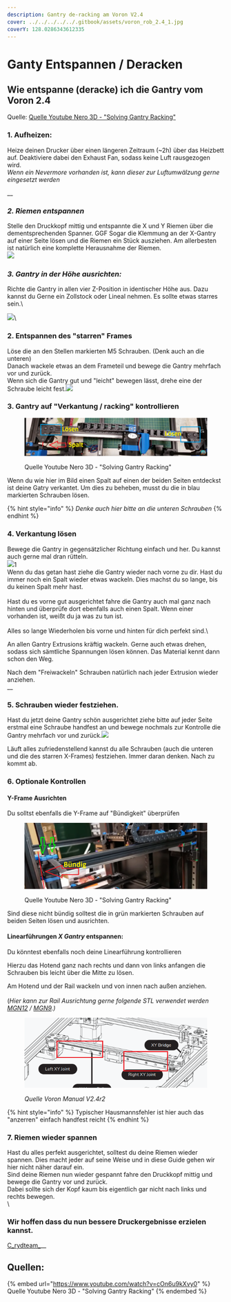 ```yaml
---
description: Gantry de-racking am Voron V2.4
cover: ../../../../../.gitbook/assets/voron_rob_2.4_1.jpg
coverY: 128.0286343612335
---
```


# Ganty Entspannen / Deracken

## Wie entspanne (deracke) ich die Gantry vom Voron 2.4

Quelle: [Quelle Youtube Nero 3D - "Solving Gantry Racking"](https://www.youtube.com/watch?v=cOn6u9kXvy0)

### 1. Aufheizen:

Heize deinen Drucker über einen längeren Zeitraum (\~2h) über das Heizbett auf. Deaktiviere dabei den Exhaust Fan, sodass keine Luft rausgezogen wird.\
_Wenn ein Nevermore vorhanden ist, kann dieser zur Luftumwälzung gerne eingesetzt werden_

__

### _2. Riemen entspannen_

Stelle den Druckkopf mittig und entspannte die X und Y Riemen über die dementsprechenden Spanner. GGF Sogar die Klemmung an der X-Gantry auf einer Seite lösen und die Riemen ein Stück ausziehen. Am allerbesten ist natürlich eine komplette Herausnahme der Riemen.\
![](../../../../../.gitbook/assets/riemen\_enstpannen.PNG)



### _3. Gantry in der Höhe ausrichten:_

Richte die Gantry in allen vier Z-Position in identischer Höhe aus. Dazu kannst du Gerne ein Zollstock oder Lineal nehmen. Es sollte etwas starres sein.\


![](../../../../../.gitbook/assets/Gantry\_hoehe.PNG)\


### 2. Entspannen des "starren" Frames

Löse die an den Stellen markierten M5 Schrauben. (Denk auch an die unteren)\
Danach wackele etwas an dem Frameteil und bewege die Gantry mehrfach vor und zurück.\
Wenn sich die Gantry gut und "leicht" bewegen lässt, drehe eine der Schraube leicht fest.![](../../../../../.gitbook/assets/hintere\_x\_loesen.PNG)

### 3. Gantry auf "Verkantung / racking" kontrollieren

<figure><img src="../../../../../.gitbook/assets/Gantry_verkantet.PNG" alt=""><figcaption><p>Quelle Youtube Nero 3D - "Solving Gantry Racking"</p></figcaption></figure>

Wenn du wie hier im Bild einen Spalt auf einen der beiden Seiten entdeckst ist deine Gatry verkantet. Um dies zu beheben, musst du die in blau markierten Schrauben lösen.&#x20;

{% hint style="info" %}
_Denke auch hier bitte an die unteren Schrauben_&#x20;
{% endhint %}

### 4. Verkantung lösen

Bewege die Gantry in gegensätzlicher Richtung einfach und her. Du kannst auch gerne mal dran rütteln.\
&#x20;![](../../../../../.gitbook/assets/derack\_g.PNG)1\
Wenn du das getan hast ziehe die Gantry wieder nach vorne zu dir. Hast du immer noch ein Spalt wieder etwas wackeln. Dies machst du so lange, bis du keinen Spalt mehr hast.\
\
Hast du es vorne gut ausgerichtet fahre die Gantry auch mal ganz nach hinten und überprüfe dort ebenfalls auch einen Spalt. Wenn einer vorhanden ist, weißt du ja was zu tun ist. \
\
Alles so lange Wiederholen bis vorne und hinten für dich perfekt sind.\


An allen Gantry Extrusions kräftig wackeln. Gerne auch etwas drehen, sodass sich sämtliche Spannungen lösen können. Das Material kennt dann schon den Weg.&#x20;

Nach dem "Freiwackeln" Schrauben natürlich nach jeder Extrusion wieder anziehen. \
__

### 5. Schrauben wieder festziehen.

Hast du jetzt deine Gantry schön ausgerichtet ziehe bitte auf jeder Seite erstmal eine Schraube handfest an und bewege nochmals zur Kontrolle die Gantry mehrfach vor und zurück.![](../../../../../.gitbook/assets/gantry\_schrauben\_anziehen.PNG)

Läuft alles zufriedenstellend kannst du alle Schrauben (auch die unteren und die des starren X-Frames) festziehen. Immer daran denken. Nach zu kommt ab.



### 6. Optionale Kontrollen

#### Y-Frame Ausrichten

Du solltst ebenfalls die Y-Frame auf "Bündigkeit" überprüfen



<figure><img src="../../../../../.gitbook/assets/racking_hintere_achse.PNG" alt=""><figcaption><p>Quelle Youtube Nero 3D - "Solving Gantry Racking"</p></figcaption></figure>

Sind diese nicht bündig solltest die in grün markierten Schrauben auf beiden Seiten lösen und ausrichten.



#### Linearführungen _X Gantry_ entspannen:

Du könntest ebenfalls noch deine Linearführung kontrollieren

Hierzu das Hotend ganz nach rechts und dann von links anfangen die Schrauben bis leicht über die Mitte zu lösen.&#x20;

Am Hotend und der Rail wackeln und von innen nach außen anziehen. \
\
(_Hier kann zur Rail Ausrichtung gerne folgende STL verwendet werden_ [_MGN12_](https://github.com/VoronDesign/Voron-2/blob/Voron2.4/STLs/Tools/MGN12\_rail\_guide\_x2.stl) _/_ [_MGN9_](https://github.com/VoronDesign/Voron-2/blob/Voron2.4/STLs/Tools/MGN9\_rail\_guide\_x2.stl)_.)_

<figure><img src="../../../../../.gitbook/assets/X_Rail_V2.4.PNG" alt=""><figcaption><p><em>Quelle Voron Manual V2.4r2</em></p></figcaption></figure>

{% hint style="info" %}
Typischer Hausmannsfehler ist hier auch das "anzerren" einfach handfest reicht
{% endhint %}



### 7. Riemen wieder spannen

Hast du alles perfekt ausgerichtet, solltest du deine Riemen wieder spannen. Dies macht jeder auf seine Weise und in diese Guide gehen wir hier nicht näher darauf ein. \
Sind deine Riemen nun wieder gespannt fahre den Druckkopf mittig und bewege die Gantry vor und zurück.\
Dabei sollte sich der Kopf kaum bis eigentlich gar nicht nach links und rechts bewegen.\
\


### Wir hoffen dass du nun bessere Druckergebnisse erzielen kannst.

[C_rydteam_](https://www.youtube.com/c/Crydteam)__

## Quellen:

{% embed url="https://www.youtube.com/watch?v=cOn6u9kXvy0" %}
Quelle Youtube Nero 3D - "Solving Gantry Racking"
{% endembed %}
